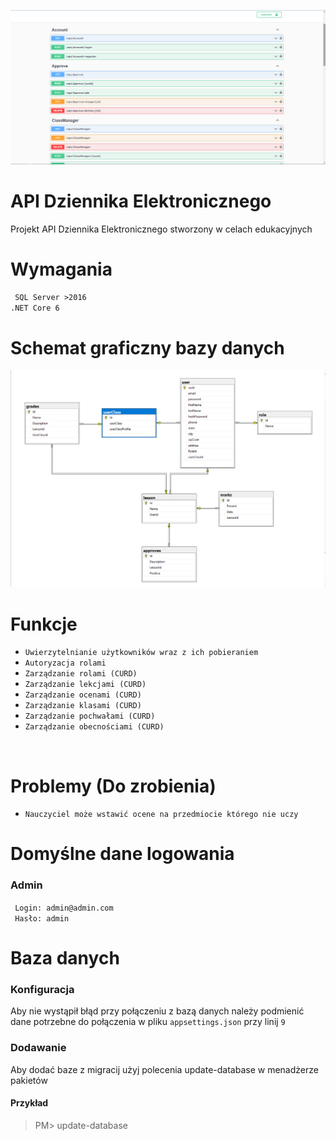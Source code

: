 ![](/git/image.png)
# API Dziennika Elektronicznego
Projekt API Dziennika Elektronicznego stworzony w celach edukacyjnych

# Wymagania
`` SQL Server >2016``
<br />
``.NET Core 6``

# Schemat graficzny bazy danych
![](/git/baza.png)

# Funkcje
- ``Uwierzytelnianie użytkowników wraz z ich pobieraniem``
- ``Autoryzacja rolami``
- ``Zarządzanie rolami (CURD)``
- ``Zarządzanie lekcjami (CURD)``
- ``Zarządzanie ocenami (CURD)``
- ``Zarządzanie klasami (CURD)``
- ``Zarządzanie pochwałami (CURD)``
- ``Zarządzanie obecnościami (CURD)``
<br />

# Problemy (Do zrobienia)
- ``Nauczyciel może wstawić ocene na przedmiocie którego nie uczy``
# Domyślne dane logowania
### Admin
`` Login: admin@admin.com``
<br />
`` Hasło: admin``
<br />

# Baza danych
### Konfiguracja
Aby nie wystąpił błąd przy połączeniu z bazą danych należy podmienić dane potrzebne do połączenia w pliku ``appsettings.json`` przy linij ``9``
### Dodawanie 
Aby dodać baze z migracij użyj polecenia update-database w menadżerze pakietów
#### Przykład
> PM> update-database